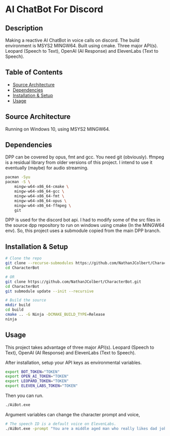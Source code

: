 # AI ChatBot For Discord

## Description

Making a reactive AI ChatBot in voice calls on discord. The build environment is MSYS2 MINGW64. Built using cmake. Three major API(s). Leopard (Speech to Text), OpenAI (AI Response) and ElevenLabs (Text to Speech).

## Table of Contents

- [Source Architecture](#source-architecture)
- [Dependencies](#dependencies)
- [Installation & Setup](#installation--setup)
- [Usage](#usage)

## Source Architecture

Running on Windows 10, using MSYS2 MINGW64.

## Dependencies

DPP can be covered by opus, fmt and gcc. You need git (obviously). ffmpeg is a residual library from older versions of this project. I intend to use it eventually (maybe) for audio streaming.

```bash
pacman -Syu
pacman -S \
    mingw-w64-x86_64-cmake \
    mingw-w64-x86_64-gcc \
    mingw-w64-x86_64-fmt \
    mingw-w64-x86_64-opus \
    mingw-w64-x86_64-ffmpeg \
    git
```

DPP is used for the discord bot api. I had to modify some of the src files in the source dpp repository to run on windows using cmake (In the MINGW64 env). So, this project uses a submodule copied from the main DPP branch.

## Installation & Setup

```bash
# Clone the repo
git clone --recurse-submodules https://github.com/NathanJColbert/CharacterBot.git
cd CharacterBot

# OR
git clone https://github.com/NathanJColbert/CharacterBot.git
cd CharacterBot
git submodule update --init --recursive

# Build the source
mkdir build
cd build
cmake .. -G Ninja -DCMAKE_BUILD_TYPE=Release
ninja
```

## Usage

This project takes advantage of three major API(s). Leopard (Speech to Text), OpenAI (AI Response) and ElevenLabs (Text to Speech).

After installation, setup your API keys as environmental variables.

```bash
export BOT_TOKEN="TOKEN"
export OPEN_AI_TOKEN="TOKEN"
export LEOPARD_TOKEN="TOKEN"
export ELEVEN_LABS_TOKEN="TOKEN"
```

Then you can run. 
```bash
./AiBot.exe
```

Argument variables can change the character prompt and voice,
```bash
# The speech ID is a default voice on ElevenLabs.
./AiBot.exe -prompt "You are a middle aged man who really likes dad jokes." -speech "N2lVS1w4EtoT3dr4eOWO"
```